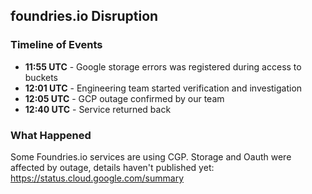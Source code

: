 ## foundries.io Disruption

### Timeline of Events

* **11:55 UTC** - Google storage errors was registered during access to buckets 
* **12:01 UTC** - Engineering team started verification and investigation
* **12:05 UTC** - GCP outage confirmed by our team 
* **12:40 UTC** - Service returned back

### What Happened

Some Foundries.io services are using CGP. Storage and Oauth were affected by outage, details haven't published yet: https://status.cloud.google.com/summary

